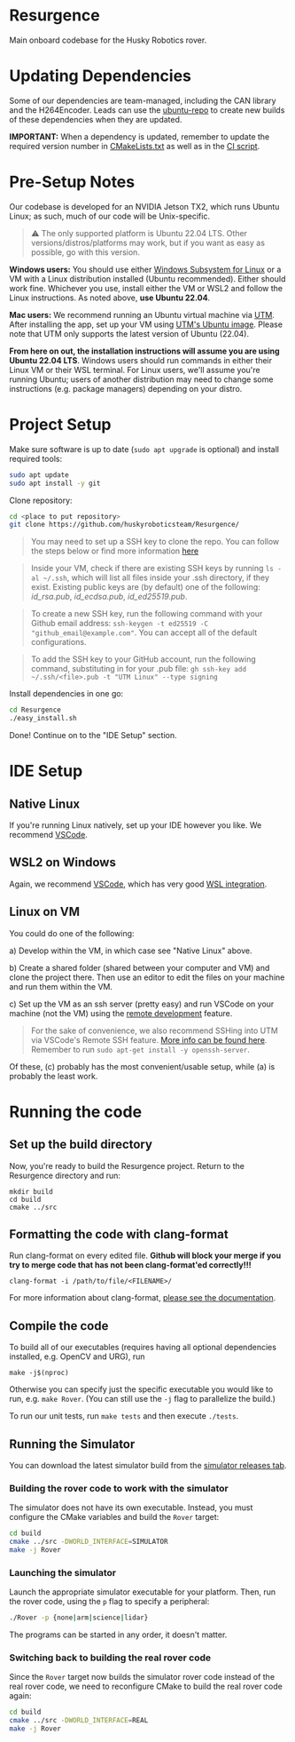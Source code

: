 # Resurgence
Main onboard codebase for the Husky Robotics rover.

# Updating Dependencies

Some of our dependencies are team-managed, including the CAN library and the H264Encoder. Leads can use the [ubuntu-repo](https://github.com/huskyroboticsteam/ubuntu-repo) to create new builds of these dependencies when they are updated.

**IMPORTANT:** When a dependency is updated, remember to update the required version number in [CMakeLists.txt](src/CMakeLists.txt) as well as in the [CI script](.github/workflows/ccpp.yml).

# Pre-Setup Notes

Our codebase is developed for an NVIDIA Jetson TX2, which runs Ubuntu Linux; as such, much
of our code will be Unix-specific.

> ⚠️ The only supported platform is Ubuntu 22.04 LTS. Other versions/distros/platforms may work, but if you want as easy as possible, go with this version. 

**Windows users:** You should use either [Windows Subsystem for
Linux](https://docs.microsoft.com/en-us/windows/wsl/about) or a VM with a Linux
distribution installed (Ubuntu recommended). Either should work fine. Whichever you use, install either the VM or WSL2 and follow the Linux instructions. As noted above, **use Ubuntu 22.04**.

**Mac users:** We recommend running an Ubuntu virtual machine via [UTM](https://mac.getutm.app/). After installing the app, set up your VM using [UTM's Ubuntu image](https://mac.getutm.app/gallery/ubuntu-20-04). Please note that UTM only supports the latest version of Ubuntu (22.04).

**From here on out, the installation instructions will assume you are using Ubuntu 22.04 LTS**. Windows users should run commands in either their Linux VM or their WSL
terminal. For Linux users, we'll assume you're running Ubuntu; users of another
distribution may need to change some instructions (e.g. package managers) depending on
your distro.

# Project Setup

Make sure software is up to date (`sudo apt upgrade` is optional) and install required tools:
```bash
sudo apt update
sudo apt install -y git
```

Clone repository:
```bash
cd <place to put repository>
git clone https://github.com/huskyroboticsteam/Resurgence/
```

> You may need to set up a SSH key to clone the repo. You can follow the steps below or find more information [here](https://docs.github.com/en/authentication/connecting-to-github-with-ssh)

> Inside your VM, check if there are existing SSH keys by running `ls -al ~/.ssh`, which will list all files inside your .ssh directory, if they exist. Existing public keys are (by default) one of the following: *id_rsa.pub*, *id_ecdsa.pub*, *id_ed25519.pub*.

> To create a new SSH key, run the following command with your Github email address: `ssh-keygen -t ed25519 -C "github_email@example.com"`. You can accept all of the default configurations.

> To add the SSH key to your GitHub account, run the following command, substituting in for your .pub file: `gh ssh-key add ~/.ssh/<file>.pub -t "UTM Linux" --type signing`

Install dependencies in one go:
```bash
cd Resurgence
./easy_install.sh
```

Done! Continue on to the "IDE Setup" section.

# IDE Setup

## Native Linux 
If you're running Linux natively, set up your IDE however you like. We recommend [VSCode](https://code.visualstudio.com/).

## WSL2 on Windows
Again, we recommend [VSCode](https://code.visualstudio.com/), which has very good [WSL integration](https://code.visualstudio.com/docs/remote/wsl).

## Linux on VM
You could do one of the following:

a) Develop within the VM, in which case see "Native Linux" above.

b) Create a shared folder (shared between your computer and VM) and clone the project there. Then use an editor to edit the files on your machine and run them within the VM.

c) Set up the VM as an ssh server (pretty easy) and run VSCode on your machine (not the VM) using the [remote development](https://code.visualstudio.com/docs/remote/ssh) feature.
> For the sake of convenience, we also recommend SSHing into UTM via VSCode's Remote SSH feature. [More info can be found here](https://arteen.linux.ucla.edu/ssh-into-utm-vm.html).
> Remember to run `sudo apt-get install -y openssh-server`.

Of these, (c) probably has the most convenient/usable setup, while (a) is probably the least work.

# Running the code
## Set up the build directory
  
Now, you're ready to build the Resurgence project. Return to the Resurgence directory and run:

```
mkdir build
cd build
cmake ../src
```

## Formatting the code with clang-format

Run clang-format on every edited file. **Github will block your merge if you try to merge code that has not been clang-format'ed correctly!!!**

```
clang-format -i /path/to/file/<FILENAME>/
```
For more information about clang-format, [please see the documentation](https://clang.llvm.org/docs/ClangFormatStyleOptions.html). 

## Compile the code

To build all of our executables (requires having all optional dependencies installed, e.g. OpenCV and URG), run

`make -j$(nproc)`

Otherwise you can specify just the specific executable you would like to run, e.g. `make Rover`. (You can still use the `-j` flag to parallelize the build.)

To run our unit tests, run `make tests` and then execute `./tests`.

## Running the Simulator

You can download the latest simulator build from the [simulator releases tab](https://github.com/huskyroboticsteam/Simulator/releases/latest).

### Building the rover code to work with the simulator

The simulator does not have its own executable. Instead, you must configure the CMake variables and build the `Rover` target:

```bash
cd build
cmake ../src -DWORLD_INTERFACE=SIMULATOR
make -j Rover
```

### Launching the simulator

Launch the appropriate simulator executable for your platform. Then, run the rover code, using the `p` flag to specify a peripheral:

```bash
./Rover -p {none|arm|science|lidar}
```

The programs can be started in any order, it doesn't matter.

### Switching back to building the real rover code

Since the `Rover` target now builds the simulator rover code instead of the real rover code, we need to reconfigure CMake to build the real rover code again:

```bash
cd build
cmake ../src -DWORLD_INTERFACE=REAL
make -j Rover
```
